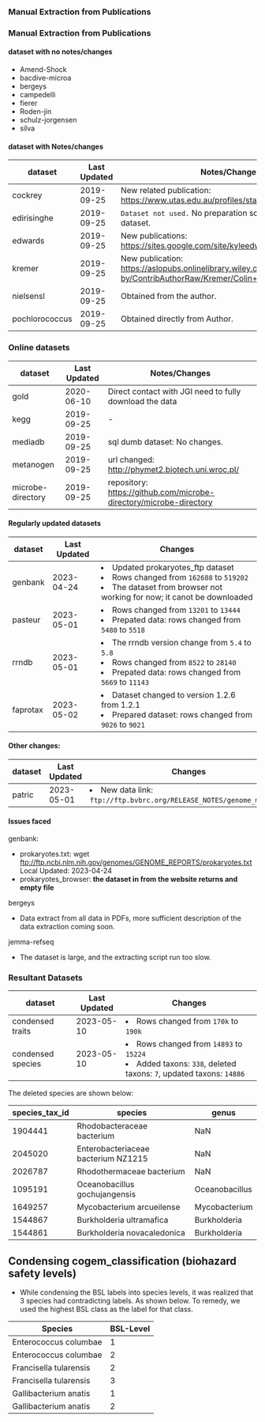### Manual Extraction from Publications

### Manual Extraction from Publications

#### dataset with no notes/changes
- Amend-Shock
- bacdive-microa
- bergeys
- campedelli
- fierer
- Roden-jin
- schulz-jorgensen
- silva

#### dataset with Notes/changes
| dataset  | Last Updated | Notes/Changes
| ------------- | ------------- | ------------- |
| cockrey  | 2019-09-25 | New related publication: https://www.utas.edu.au/profiles/staff/tia/Ross-Corkrey
| edirisinghe  | 2019-09-25 | `Dataset not used.` No preparation script for preparing the dataset.
| edwards  | 2019-09-25 | New publications: https://sites.google.com/site/kyleedwardsresearch/resume
| kremer  | 2019-09-25 | New publication: https://aslopubs.onlinelibrary.wiley.com/authored-by/ContribAuthorRaw/Kremer/Colin+T.
| nielsensl  | 2019-09-25 | Obtained from the author.
| pochlorococcus | 2019-09-25 | Obtained directly from Author.


### Online datasets
| dataset  | Last Updated | Notes/Changes 
| ------------- | ------------- | ------------- |
| gold  | 2020-06-10 | Direct contact with JGI need to fully download the data
| kegg  | 2019-09-25 | - 
| mediadb  | 2019-09-25 | sql dumb dataset: No changes.
| metanogen  | 2019-09-25 | url changed: http://phymet2.biotech.uni.wroc.pl/
| microbe-directory  | 2019-09-25 | repository: https://github.com/microbe-directory/microbe-directory




#### Regularly updated datasets

| dataset  | Last Updated | Changes 
| ------------- | ------------- | ------------- |
| genbank  | 2023-04-24 | <li>Updated prokaryotes_ftp dataset</li><li>Rows changed from `162688` to `519202`</li><li>The dataset from browser not working for now; it canot be downloaded</li>
| pasteur  | 2023-05-01 | <li>Rows changed from `13201` to `13444`</li><li>Prepated data: rows changed from `5480` to `5518`</li>
| rrndb  | 2023-05-01 | <li>The rrndb version change from `5.4` to `5.8`</li><li>Rows changed from `8522` to `28140`</li><li>Prepated data: rows changed from `5669` to `11143`</li>
| faprotax  | 2023-05-02 | <li>Dataset changed to version 1.2.6 from 1.2.1</li><li>Prepared dataset: rows changed from `9026` to `9021`</li>

#### Other changes: 
| dataset  | Last Updated | Changes 
| ------------- | ------------- | ------------- |
| patric  | 2023-05-01 | <li>New data link: `ftp://ftp.bvbrc.org/RELEASE_NOTES/genome_metadata`</li>

#### Issues faced
genbank:
- prokaryotes.txt:  wget ftp://ftp.ncbi.nlm.nih.gov/genomes/GENOME_REPORTS/prokaryotes.txt Local Updated: 2023-04-24
- prokaryotes_browser: __the dataset in from the website returns and empty file__

bergeys
- Data extract from all data in PDFs, more sufficient description of the data extraction coming soon.

jemma-refseq
- The dataset is large, and the extracting script run too slow.

### Resultant Datasets
| dataset  | Last Updated | Changes 
| ------------- | ------------- | ------------- |
| condensed traits  | 2023-05-10 | <li>Rows changed from `170k` to `190k`</li>
| condensed species  | 2023-05-10 | <li>Rows changed from `14893` to `15224`</li><li>Added taxons: `338`, deleted taxons: `7`, updated taxons: `14886` </li>

The deleted species are shown below:

| species_tax_id	| species	| genus
| ------------- | ------------- | ------------- |
| 1904441	| Rhodobacteraceae bacterium	| NaN
| 2045020	| Enterobacteriaceae bacterium NZ1215	| NaN
| 2026787	| Rhodothermaceae bacterium	| NaN
| 1095191	| Oceanobacillus gochujangensis	| Oceanobacillus
| 1649257	| Mycobacterium arcueilense	| Mycobacterium
| 1544867	| Burkholderia ultramafica	| Burkholderia
| 1544861	| Burkholderia novacaledonica	| Burkholderia

## Condensing cogem_classification (biohazard safety levels)

- While condensing the BSL labels into species levels, it was realized that 3 species had contradicting labels. As shown below. To remedy, we used the highest BSL class as the label for that class.

| Species	| BSL-Level	
| ------------- | ------------- 
|Enterococcus columbae   |  1 
|Enterococcus columbae   |  2     
|Francisella tularensis  |  2   
|Francisella tularensis  |  3     
|Gallibacterium anatis   |  1   
|Gallibacterium anatis   |  2     
